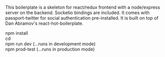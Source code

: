 This boilerplate is a skeleton for react/redux frontend with a node/express server on the backend.
Socketio bindings are included. It comes with passport-twitter for social authentication pre-installed.
It is built on top of Dan Abramov's react-hot-boilerplate.

npm install <dirname>  
cd <dirname>  
npm run dev   (...runs in development mode)  
npm prod-test (...runs in production mode)  
